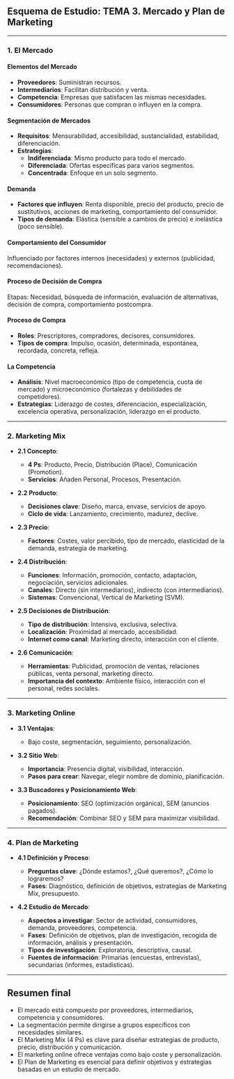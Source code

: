 ## Esquema de Estudio: TEMA 3. Mercado y Plan de Marketing

---
### 1. El Mercado
#### Elementos del Mercado
- **Proveedores**: Suministran recursos.
- **Intermediarios**: Facilitan distribución y venta.
- **Competencia**: Empresas que satisfacen las mismas necesidades.
- **Consumidores**: Personas que compran o influyen en la compra.

#### Segmentación de Mercados
  - **Requisitos**: Mensurabilidad, accesibilidad, sustancialidad, estabilidad, diferenciación.
  - **Estrategias**:
    - **Indiferenciada**: Mismo producto para todo el mercado.
    - **Diferenciada**: Ofertas específicas para varios segmentos.
    - **Concentrada**: Enfoque en un solo segmento.

#### Demanda
  - **Factores que influyen**: Renta disponible, precio del producto, precio de sustitutivos, acciones de marketing, comportamiento del consumidor.
  - **Tipos de demanda**: Elástica (sensible a cambios de precio) e inelástica (poco sensible).

#### Comportamiento del Consumidor
Influenciado por factores internos (necesidades) y externos (publicidad, recomendaciones).

#### Proceso de Decisión de Compra
Etapas: Necesidad, búsqueda de información, evaluación de alternativas, decisión de compra, comportamiento postcompra.

#### Proceso de Compra
  - **Roles**: Prescriptores, compradores, decisores, consumidores.
  - **Tipos de compra**: Impulso, ocasión, determinada, espontánea, recordada, concreta, refleja.

#### La Competencia
  - **Análisis**: Nivel macroeconómico (tipo de competencia, cuota de mercado) y microeconómico (fortalezas y debilidades de competidores).
  - **Estrategias**: Liderazgo de costes, diferenciación, especialización, excelencia operativa, personalización, liderazgo en el producto.

---
### 2. Marketing Mix
- **2.1 Concepto**:
  - **4 Ps**: Producto, Precio, Distribución (Place), Comunicación (Promotion).
  - **Servicios**: Añaden Personal, Procesos, Presentación.

- **2.2 Producto**:
  - **Decisiones clave**: Diseño, marca, envase, servicios de apoyo.
  - **Ciclo de vida**: Lanzamiento, crecimiento, madurez, declive.

- **2.3 Precio**:
  - **Factores**: Costes, valor percibido, tipo de mercado, elasticidad de la demanda, estrategia de marketing.

- **2.4 Distribución**:
  - **Funciones**: Información, promoción, contacto, adaptación, negociación, servicios adicionales.
  - **Canales**: Directo (sin intermediarios), indirecto (con intermediarios).
  - **Sistemas**: Convencional, Vertical de Marketing (SVM).

- **2.5 Decisiones de Distribución**:
  - **Tipo de distribución**: Intensiva, exclusiva, selectiva.
  - **Localización**: Proximidad al mercado, accesibilidad.
  - **Internet como canal**: Marketing directo, interacción con el cliente.

- **2.6 Comunicación**:
  - **Herramientas**: Publicidad, promoción de ventas, relaciones públicas, venta personal, marketing directo.
  - **Importancia del contexto**: Ambiente físico, interacción con el personal, redes sociales.

---

### 3. Marketing Online
- **3.1 Ventajas**:
  - Bajo coste, segmentación, seguimiento, personalización.

- **3.2 Sitio Web**:
  - **Importancia**: Presencia digital, visibilidad, interacción.
  - **Pasos para crear**: Navegar, elegir nombre de dominio, planificación.

- **3.3 Buscadores y Posicionamiento Web**:
  - **Posicionamiento**: SEO (optimización orgánica), SEM (anuncios pagados).
  - **Recomendación**: Combinar SEO y SEM para maximizar visibilidad.

---
### 4. Plan de Marketing
- **4.1 Definición y Proceso**:
  - **Preguntas clave**: ¿Dónde estamos?, ¿Qué queremos?, ¿Cómo lo lograremos?
  - **Fases**: Diagnóstico, definición de objetivos, estrategias de Marketing Mix, presupuesto.

- **4.2 Estudio de Mercado**:
  - **Aspectos a investigar**: Sector de actividad, consumidores, demanda, proveedores, competencia.
  - **Fases**: Definición de objetivos, plan de investigación, recogida de información, análisis y presentación.
  - **Tipos de investigación**: Exploratoria, descriptiva, causal.
  - **Fuentes de información**: Primarias (encuestas, entrevistas), secundarias (informes, estadísticas).

---
## Resumen final
- El mercado está compuesto por proveedores, intermediarios, competencia y consumidores.
- La segmentación permite dirigirse a grupos específicos con necesidades similares.
- El Marketing Mix (4 Ps) es clave para diseñar estrategias de producto, precio, distribución y comunicación.
- El marketing online ofrece ventajas como bajo coste y personalización.
- El Plan de Marketing es esencial para definir objetivos y estrategias basadas en un estudio de mercado.